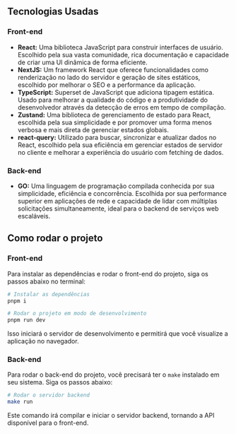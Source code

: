 ## Tecnologias Usadas

### Front-end

- **React:** Uma biblioteca JavaScript para construir interfaces de usuário. Escolhido pela sua vasta comunidade, rica documentação e capacidade de criar uma UI dinâmica de forma eficiente.
- **NextJS:** Um framework React que oferece funcionalidades como renderização no lado do servidor e geração de sites estáticos, escolhido por melhorar o SEO e a performance da aplicação.
- **TypeScript:** Superset de JavaScript que adiciona tipagem estática. Usado para melhorar a qualidade do código e a produtividade do desenvolvedor através da detecção de erros em tempo de compilação.
- **Zustand:** Uma biblioteca de gerenciamento de estado para React, escolhida pela sua simplicidade e por promover uma forma menos verbosa e mais direta de gerenciar estados globais.
- **react-query:** Utilizado para buscar, sincronizar e atualizar dados no React, escolhido pela sua eficiência em gerenciar estados de servidor no cliente e melhorar a experiência do usuário com fetching de dados.

### Back-end

- **GO:** Uma linguagem de programação compilada conhecida por sua simplicidade, eficiência e concorrência. Escolhida por sua performance superior em aplicações de rede e capacidade de lidar com múltiplas solicitações simultaneamente, ideal para o backend de serviços web escaláveis.

## Como rodar o projeto

### Front-end

Para instalar as dependências e rodar o front-end do projeto, siga os passos abaixo no terminal:

```bash
# Instalar as dependências
pnpm i

# Rodar o projeto em modo de desenvolvimento
pnpm run dev
```

Isso iniciará o servidor de desenvolvimento e permitirá que você visualize a aplicação no navegador.

### Back-end

Para rodar o back-end do projeto, você precisará ter o `make` instalado em seu sistema. Siga os passos abaixo:

```bash
# Rodar o servidor backend
make run
```

Este comando irá compilar e iniciar o servidor backend, tornando a API disponível para o front-end.
